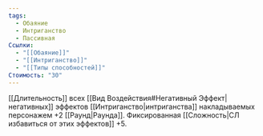 ```yaml
---
tags:
  - Обаяние
  - Интриганство
  - Пассивная
Ссылки:
  - "[[Обаяние]]"
  - "[[Интриганство]]"
  - "[[Типы способностей]]"
Стоимость: "30"
---
```

[[Длительность]] всех [[Вид Воздействия#Негативный Эффект|негативных]] эффектов [[Интриганство|интриганства]] накладываемых персонажем +2 [[Раунд|Раунда]]. Фиксированная [[Сложность|СЛ избавиться от этих эффектов]] +5.